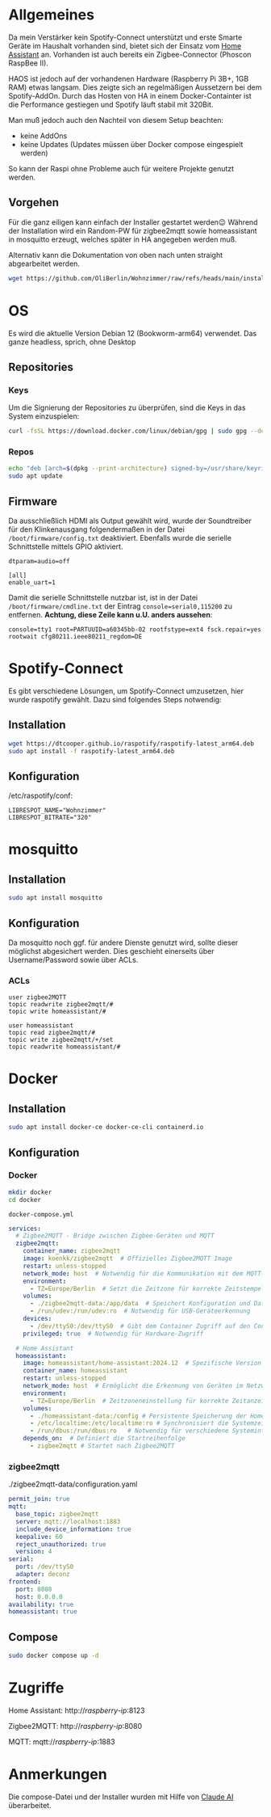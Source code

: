 # Allgemeines
Da mein Verstärker kein Spotify-Connect unterstützt und erste Smarte Geräte im Haushalt vorhanden sind, bietet sich der Einsatz vom [Home Assistant](https://www.home-assistant.io/) an. Vorhanden ist auch bereits ein Zigbee-Connector (Phoscon RaspBee II). 

HAOS ist jedoch auf der vorhandenen Hardware (Raspberry Pi 3B+, 1GB RAM) etwas langsam. Dies zeigte sich an regelmäßigen Aussetzern bei dem Spotify-AddOn. Durch das Hosten von HA in einem Docker-Containter ist die Performance gestiegen und Spotify läuft stabil mit 320Bit.

Man muß jedoch auch den Nachteil von diesem Setup beachten:
- keine AddOns
- keine Updates (Updates müssen über Docker compose eingespielt werden)

So kann der Raspi ohne Probleme auch für weitere Projekte genutzt werden.

## Vorgehen
Für die ganz eiligen kann einfach der Installer gestartet werden😉 Während der Installation wird ein Random-PW für zigbee2mqtt sowie homeassistant in mosquitto erzeugt, welches später in HA angegeben werden muß.

Alternativ kann die Dokumentation von oben nach unten straight abgearbeitet werden.
```bash
wget https://github.com/OliBerlin/Wohnzimmer/raw/refs/heads/main/install.sh -O - | bash
```

# OS
Es wird die aktuelle Version Debian 12 (Bookworm-arm64) verwendet. Das ganze headless, sprich, ohne Desktop

## Repositories

### Keys
Um die Signierung der Repositories zu überprüfen, sind die Keys in das System einzuspielen:
```bash
curl -fsSL https://download.docker.com/linux/debian/gpg | sudo gpg --dearmor -o /usr/share/keyrings/docker-archive-keyring.gpg
```
### Repos
```bash
echo "deb [arch=$(dpkg --print-architecture) signed-by=/usr/share/keyrings/docker-archive-keyring.gpg] https://download.docker.com/linux/debian $(lsb_release -cs) stable" | sudo tee /etc/apt/sources.list.d/docker.list > /dev/null
sudo apt update
```
## Firmware
Da ausschließlich HDMI als Output gewählt wird, wurde der Soundtreiber für den Klinkenausgang folgendermaßen in der Datei `/boot/firmware/config.txt` deaktiviert. Ebenfalls wurde die serielle Schnittstelle mittels GPIO aktiviert.
```plaintext
dtparam=audio=off

[all]
enable_uart=1
```
Damit die serielle Schnittstelle nutzbar ist, ist in der Datei `/boot/firmware/cmdline.txt` der Eintrag `console=serial0,115200` zu entfernen. **Achtung, diese Zeile kann u.U. anders aussehen**:
```plaintext
console=tty1 root=PARTUUID=a60345bb-02 rootfstype=ext4 fsck.repair=yes rootwait cfg80211.ieee80211_regdom=DE
```
# Spotify-Connect
Es gibt verschiedene Lösungen, um Spotify-Connect umzusetzen, hier wurde raspotify gewählt. Dazu sind folgendes Steps notwendig:

## Installation
```bash
wget https://dtcooper.github.io/raspotify/raspotify-latest_arm64.deb
sudo apt install -f raspotify-latest_arm64.deb
```
## Konfiguration 
/etc/raspotify/conf:
```
LIBRESPOT_NAME="Wohnzimmer"
LIBRESPOT_BITRATE="320"
```
# mosquitto
## Installation
```bash
sudo apt install mosquitto
```
## Konfiguration
Da mosquitto noch ggf. für andere Dienste genutzt wird, sollte dieser möglichst abgesichert werden. Dies geschieht einerseits über Username/Password sowie über ACLs.
### ACLs
```plaintext
user zigbee2MQTT
topic readwrite zigbee2mqtt/#
topic write homeassistant/#

user homeassistant
topic read zigbee2mqtt/#
topic write zigbee2mqtt/+/set
topic readwrite homeassistant/#
```


# Docker
## Installation
```bash
sudo apt install docker-ce docker-ce-cli containerd.io
```
## Konfiguration
### Docker
```bash
mkdir docker
cd docker
```
`docker-compose.yml`
```yaml
services:
  # Zigbee2MQTT - Bridge zwischen Zigbee-Geräten und MQTT
  zigbee2mqtt:
    container_name: zigbee2mqtt
    image: koenkk/zigbee2mqtt  # Offizielles Zigbee2MQTT Image
    restart: unless-stopped
    network_mode: host  # Notwendig für die Kommunikation mit dem MQTT-Broker
    environment:
      - TZ=Europe/Berlin  # Setzt die Zeitzone für korrekte Zeitstempel
    volumes:
      - ./zigbee2mqtt-data:/app/data  # Speichert Konfiguration und Daten
      - /run/udev:/run/udev:ro  # Notwendig für USB-Geräteerkennung
    devices:
      - /dev/ttyS0:/dev/ttyS0  # Gibt dem Container Zugriff auf den Conbee II Adapter
    privileged: true  # Notwendig für Hardware-Zugriff

  # Home Assistant
  homeassistant:
    image: homeassistant/home-assistant:2024.12  # Spezifische Version für Stabilität
    container_name: homeassistant
    restart: unless-stopped
    network_mode: host  # Ermöglicht die Erkennung von Geräten im Netzwerk
    environment:
      - TZ=Europe/Berlin  # Zeitzoneneinstellung für korrekte Zeitanzeige
    volumes:
      - ./homeassistant-data:/config # Persistente Speicherung der Home Assistant Konfiguration
      - /etc/localtime:/etc/localtime:ro # Synchronisiert die Systemzeit mit dem Host
      - /run/dbus:/run/dbus:ro   # Notwendig für verschiedene Systemintegrationen (Bluetooth, Sound, etc.)
    depends_on:  # Definiert die Startreihenfolge
      - zigbee2mqtt # Startet nach Zigbee2MQTT
```

### zigbee2mqtt
./zigbee2mqtt-data/configuration.yaml
```yaml
permit_join: true
mqtt:
  base_topic: zigbee2mqtt
  server: mqtt://localhost:1883
  include_device_information: true
  keepalive: 60
  reject_unauthorized: true
  version: 4
serial:
  port: /dev/ttyS0
  adapter: deconz
frontend:
  port: 8080
  host: 0.0.0.0
availability: true
homeassistant: true
```
## Compose
```bash
sudo docker compose up -d
```
# Zugriffe
Home Assistant: http://*raspberry-ip*:8123

Zigbee2MQTT: http://*raspberry-ip*:8080

MQTT: mqtt://*raspberry-ip*:1883

# Anmerkungen
Die compose-Datei und der Installer wurden mit Hilfe von [Claude AI](https://claude.ai) überarbeitet.
